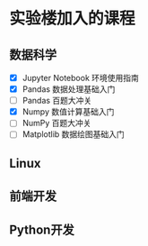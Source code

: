 # 实验楼加入的课程

## 数据科学

* [x] Jupyter Notebook 环境使用指南
* [x] Pandas 数据处理基础入门
* [ ] Pandas 百题大冲关
* [x] Numpy 数值计算基础入门
* [ ] NumPy 百题大冲关
* [ ] Matplotlib 数据绘图基础入门

## Linux

## 前端开发

## Python开发
